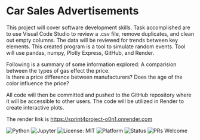 # Car Sales Advertisements 
This project will cover software development skills.  Task accomplished are to use Visual Code Studio to review a .csv file, remove duplicates, and clean out empty columns.  The data will be reviewed for trends between key elements. This created program is a tool to simulate random events.  Tool will use pandas, numpy, Plotly Express, GitHub, and Render. 

Following is a summary of some information explored: 
A comparision between the types of gas effect the price.  
Is there a price difference between manufacturers? 
Does the age of the color influence the price? 

All code will then be committed and pushed to the GitHub repository where it will be accessible to other users.  The code will be utilized in Render to create interactive plots. 

The render link is https://sprint4project-o0n1.onrender.com

![Python](https://img.shields.io/badge/Python-3.8+-blue.svg)
![Jupyter](https://img.shields.io/badge/Jupyter-Notebook-orange.svg)
![License: MIT](https://img.shields.io/badge/License-MIT-yellow.svg)
![Platform](https://img.shields.io/badge/Platform-JupyterLab%20%7C%20Notebook-lightgrey.svg)
![Status](https://img.shields.io/badge/Status-Exploratory-blueviolet.svg)
![PRs Welcome](https://img.shields.io/badge/PRs-welcome-brightgreen.svg)
